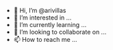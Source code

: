 - 👋 Hi, I’m @arivillas
- 👀 I’m interested in ...
- 🌱 I’m currently learning ...
- 💞️ I’m looking to collaborate on ...
- 📫 How to reach me ...

<!---
arivillas/arivillas is a ✨ special ✨ repository because its `README.md` (this file) appears on your GitHub profile.
You can click the Preview link to take a look at your changes.
--->
